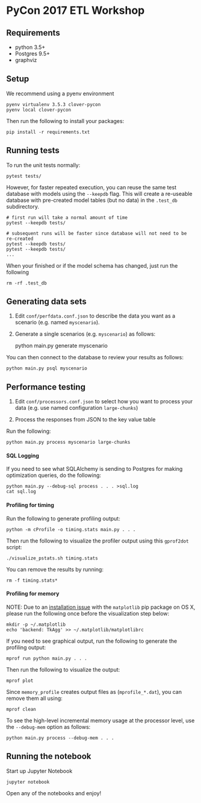 # PyCon 2017 ETL Workshop

## Requirements

* python 3.5+
* Postgres 9.5+
* graphviz

## Setup

We recommend using a pyenv environment

    pyenv virtualenv 3.5.3 clover-pycon
    pyenv local clover-pycon

Then run the following to install your packages:

    pip install -r requirements.txt
    
## Running tests

To run the unit tests normally:

    pytest tests/

However, for faster repeated execution, you can reuse the same test database with models using the `--keepdb` flag.
This will create a re-useable database with pre-created model tables (but no data) in the `.test_db` subdirectory.

    # first run will take a normal amount of time
    pytest --keepdb tests/

    # subsequent runs will be faster since database will not need to be re-created
    pytest --keepdb tests/
    pytest --keepdb tests/
    ...

When your finished or if the model schema has changed, just run the following

    rm -rf .test_db

## Generating data sets

1. Edit `conf/perfdata.conf.json` to describe the data you want as a scenario (e.g. named `myscenario`).

2. Generate a single scenarios (e.g. `myscenario`) as follows:


    python main.py generate myscenario

You can then connect to the database to review your results as follows:

    python main.py psql myscenario


## Performance testing

1. Edit `conf/processors.conf.json` to select how you want to process your data (e.g. use named configuration `large-chunks`)

2. Process the responses from JSON to the key value table

Run the following:

    python main.py process myscenario large-chunks

#### SQL Logging

If you need to see what SQLAlchemy is sending to Postgres for making optimization queries, do the following:

    python main.py --debug-sql process . . . >sql.log
    cat sql.log

#### Profiling for timing

Run the following to generate profiling output:

    python -m cProfile -o timing.stats main.py . . .

Then run the following to visualize the profiler output using this `gprof2dot` script:

    ./visualize_pstats.sh timing.stats

You can remove the results by running:

    rm -f timing.stats*

#### Profiling for memory

NOTE: Due to an [installation issue](http://stackoverflow.com/questions/21784641/installation-issue-with-matplotlib-python)
with the `matplotlib` pip package on OS X, please run the following once before the visualization step below:

    mkdir -p ~/.matplotlib
    echo 'backend: TkAgg' >> ~/.matplotlib/matplotlibrc


If you need to see graphical output, run the following to generate the profiling output:

    mprof run python main.py . . .

Then run the following to visualize the output:

    mprof plot

Since `memory_profile` creates output files as (`mprofile_*.dat`), you can remove them all using:

    mprof clean


To see the high-level incremental memory usage at the processor level, use the `--debug-mem` option as follows:

    python main.py process --debug-mem . . .


## Running the notebook

Start up Jupyter Notebook

    jupyter notebook

Open any of the notebooks and enjoy!
